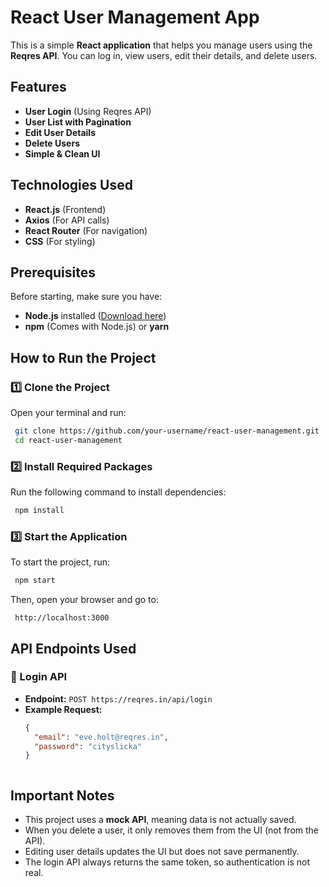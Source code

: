 # React User Management App

This is a simple **React application** that helps you manage users using the **Reqres API**. You can log in, view users, edit their details, and delete users.

## Features

- **User Login** (Using Reqres API)
- **User List with Pagination**
- **Edit User Details**
- **Delete Users**
- **Simple & Clean UI**

## Technologies Used

- **React.js** (Frontend)
- **Axios** (For API calls)
- **React Router** (For navigation)
- **CSS** (For styling)

## Prerequisites

Before starting, make sure you have:

- **Node.js** installed ([Download here](https://nodejs.org/))
- **npm** (Comes with Node.js) or **yarn**

## How to Run the Project

### 1️⃣ Clone the Project
Open your terminal and run:
```sh
 git clone https://github.com/your-username/react-user-management.git
 cd react-user-management
```

### 2️⃣ Install Required Packages
Run the following command to install dependencies:
```sh
 npm install
```

### 3️⃣ Start the Application
To start the project, run:
```sh
 npm start
```
Then, open your browser and go to:
```
 http://localhost:3000
```

## API Endpoints Used

### 🔹 Login API
- **Endpoint:** `POST https://reqres.in/api/login`
- **Example Request:**
  ```json
  {
    "email": "eve.holt@reqres.in",
    "password": "cityslicka"
  }



## Important Notes

- This project uses a **mock API**, meaning data is not actually saved.
- When you delete a user, it only removes them from the UI (not from the API).
- Editing user details updates the UI but does not save permanently.
- The login API always returns the same token, so authentication is not real.
